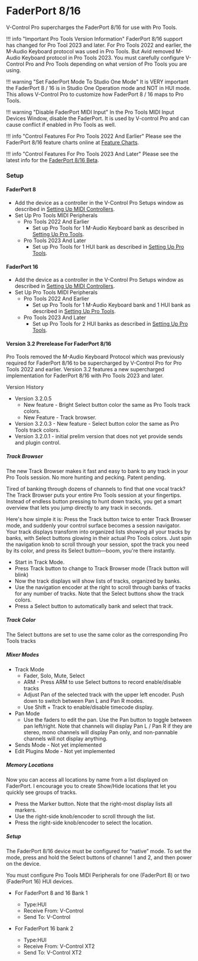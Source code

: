 # FaderPort 8/16

V-Control Pro supercharges the FaderPort 8/16 for use with Pro Tools.

!!! info "Important Pro Tools Version Information"
    FaderPort 8/16 support has changed for Pro Tool 2023 and later. For Pro Tools 2022 and earlier, the M-Audio Keyboard protocol was used in Pro Tools. But Avid removed M-Audio Keyboard protocol in Pro Tools 2023. You must carefully configure V-Control Pro and Pro Tools depending on what version of Pro Tools you are using. 

!!! warning "Set FaderPort Mode To Studio One Mode"
    It is VERY important the FaderPort 8 / 16 is in Studio One Operation mode and NOT in HUI mode. This allows V-Control Pro to customize how FaderPort 8 / 16 maps to Pro Tools.

!!! warning "Disable FaderPort MIDI Input"
    In the Pro Tools MIDI Input Devices Window, disable the FaderPort. It is used by V-control Pro and can cause conflict if enabled in Pro Tools as well.

!!! info "Control Features For Pro Tools 2022 And Earlier"
    Please see the FaderPort 8/16 feature charts online at [Feature Charts](./feature-charts.md/#faderport-8--16).

!!! info "Control Features For Pro Tools 2023 And Later"
    Please see the latest info for the [FaderPort 8/16 Beta](#faderport-beta).


### Setup

#### FaderPort 8
* Add the device as a controller in the V-Control Pro Setups window as described in [Setting Up MIDI Controllers](./midi-controllers.md).
* Set Up Pro Tools MIDI Peripherals
    * Pro Tools 2022 And Earlier
        * Set up Pro Tools for 1 M-Audio Keyboard bank as described in [Setting Up Pro Tools](./pro-tools.md).
    * Pro Tools 2023 And Later
        * Set up Pro Tools for 1 HUI bank as described in [Setting Up Pro Tools](./pro-tools.md).


#### FaderPort 16

* Add the device as a controller in the V-Control Pro Setups window as described in [Setting Up MIDI Controllers](./midi-controllers.md).
* Set Up Pro Tools MIDI Peripherals
    * Pro Tools 2022 And Earlier
        * Set up Pro Tools for 1 M-Audio Keyboard bank and 1 HUI bank as described in [Setting Up Pro Tools](./pro-tools.md).
    * Pro Tools 2023 And Later
        * Set up Pro Tools for 2 HUI banks as described in [Setting Up Pro Tools](./pro-tools.md).

<a id="faderport-beta"></a>
#### Version 3.2 Prerelease For FaderPort 8/16

Pro Tools removed the M-Audio Keyboard Protocol which was previously required for FaderPort 8/16 to be supercharged by V-Control Pro for Pro Tools 2022 and earlier. Version 3.2 features a new supercharged implementation for FaderPort 8/16 with Pro Tools 2023 and later.

Version History

* Version 3.2.0.5
    * New feature - Bright Select button color the same as Pro Tools track colors. 
    * New Feature - Track browser.
* Version 3.2.0.3 - New feature - Select button color the same as Pro Tools track colors. 
* Version 3.2.0.1 - initial prelim version that does not yet provide sends and plugin control.

##### Track Browser

The new Track Browser makes it fast and easy to bank to any track in your Pro Tools session. No more hunting and pecking. Patent pending.

Tired of banking through dozens of channels to find that one vocal track? The Track Browser puts your entire Pro Tools session at your fingertips. Instead of endless button pressing to hunt down tracks, you get a smart overview that lets you jump directly to any track in seconds.

Here's how simple it is: Press the Track button twice to enter Track Browser mode, and suddenly your control surface becomes a session navigator. Your track displays transform into organized lists showing all your tracks by banks, with Select buttons glowing in their actual Pro Tools colors. Just spin the navigation knob to scroll through your session, spot the track you need by its color, and press its Select button—boom, you're there instantly.

* Start in Track Mode.
* Press Track button to change to Track Browser mode (Track button will blink)
* Now the track displays will show lists of tracks, organized by banks.
* Use the navigation encoder at the right to scroll through banks of tracks for any number of tracks. Note that the Select buttons show the track colors.
* Press a Select button to automatically bank and select that track.

##### Track Color

The Select buttons are set to use the same color as the corresponding Pro Tools tracks

##### Mixer Modes

* Track Mode
    * Fader, Solo, Mute, Select
    * ARM - Press ARM to use Select buttons to record enable/disable tracks
    * Adjust Pan of the selected track with the upper left encoder. Push down to switch between Pan L and Pan R modes.
    * Use Shift + Track to enable/disable timecode display.
* Pan Mode
    * Use the faders to edit the pan. Use the Pan button to toggle between pan left/right. Note that channels will display Pan L / Pan R if they are stereo, mono channels will display Pan only, and non-pannable channels will not display anything.
* Sends Mode - Not yet implemented
* Edit Plugins Mode - Not yet implemented

##### Memory Locations

Now you can access all locations by name from a list displayed on FaderPort. I encourage you to create Show/Hide locations that let you quickly see groups of tracks.

* Press the Marker button. Note that the right-most display lists all markers.
* Use the right-side knob/encoder to scroll through the list.
* Press the right-side knob/encoder to select the location.


##### Setup

The FaderPort 8/16 device must be configured for “native” mode. To set the mode, press and hold the Select buttons of channel 1 and 2, and then power on the device.

You must configure Pro Tools MIDI Peripherals for one (FaderPort 8) or two (FaderPort 16) HUI devices.

* For FaderPort 8 and 16 Bank 1
    * Type:HUI
    * Receive From: V-Control
    * Send To: V-Control

* For FaderPort 16 bank 2
    * Type:HUI
    * Receive From: V-Control XT2
    * Send To: V-Control XT2
